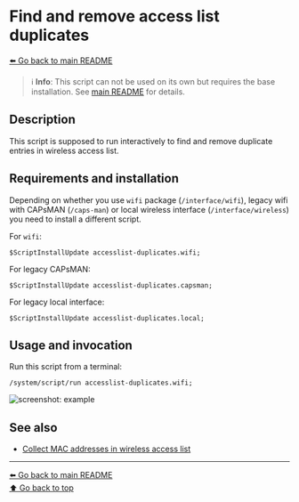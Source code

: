Find and remove access list duplicates
======================================

[⬅️ Go back to main README](../README.md)

> ℹ️️ **Info**: This script can not be used on its own but requires the base
> installation. See [main README](../README.md) for details.

Description
-----------

This script is supposed to run interactively to find and remove duplicate
entries in wireless access list.

Requirements and installation
-----------------------------

Depending on whether you use `wifi` package (`/interface/wifi`), legacy
wifi with CAPsMAN (`/caps-man`) or local wireless interface
(`/interface/wireless`) you need to install a different script.

For `wifi`:

    $ScriptInstallUpdate accesslist-duplicates.wifi;

For legacy CAPsMAN:

    $ScriptInstallUpdate accesslist-duplicates.capsman;

For legacy local interface:

    $ScriptInstallUpdate accesslist-duplicates.local;

Usage and invocation
--------------------

Run this script from a terminal:

    /system/script/run accesslist-duplicates.wifi;

![screenshot: example](accesslist-duplicates.d/01-example.avif)

See also
--------

* [Collect MAC addresses in wireless access list](collect-wireless-mac.md)

---
[⬅️ Go back to main README](../README.md)  
[⬆️ Go back to top](#top)
